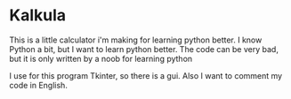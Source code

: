 # Kalkula
This is a little calculator i'm making for learning python better. I know Python a bit, but I want to learn python better. The code can be very bad, but it is only written by a noob for learning python

I use for this program Tkinter, so there is a gui. Also I want to comment my code in English.
